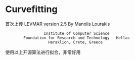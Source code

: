 # Curvefitting
首次上传
                                LEVMAR
                              version 2.5
                          By Manolis Lourakis

                     Institute of Computer Science
            Foundation for Research and Technology - Hellas
                       Heraklion, Crete, Greece
使用以上开源算法进行拟合，非常好用
